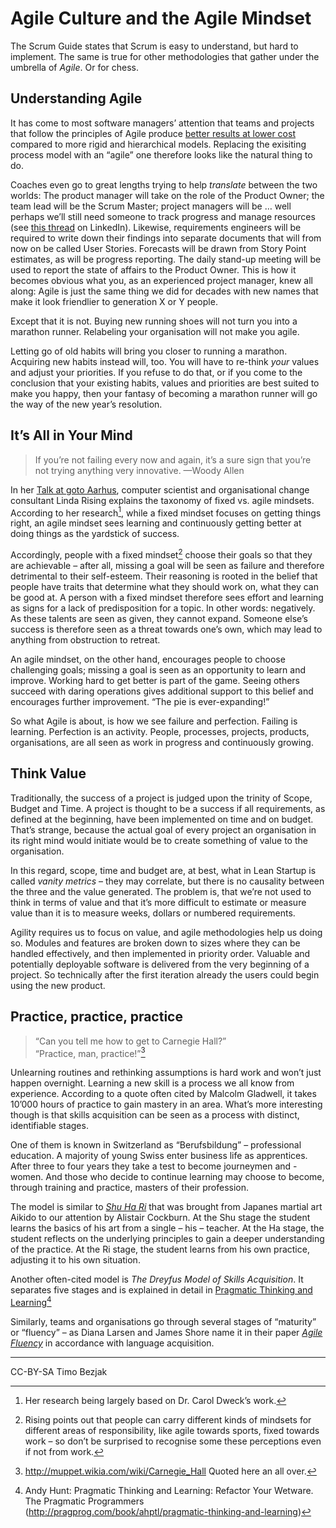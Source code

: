 # Agile Culture and the Agile Mindset
The Scrum Guide states that Scrum is easy to understand, but hard to implement. The same is true for other methodologies that gather under the umbrella of _Agile_. Or for chess.

## Understanding Agile
<!-- 1.2.1. Understanding the Agile mindset
Many people come to Agile looking for "the Agile process". However, while some processes and methodologies may be more supportive or common in Agile organizations than others, the mindset must come first.
The purpose of this LO is to help learners understand that Agile is a mindset. -->

It has come to most software managers’ attention that teams and projects that follow the principles of Agile produce [better results at lower cost][Standish]  compared to more rigid and hierarchical models. Replacing the exisiting process model with an “agile” one therefore looks like the natural thing to do.

Coaches even go to great lengths trying to help _translate_ between the two worlds: The product manager will take on the role of the Product Owner; the team lead will be the Scrum Master; project managers will be … well perhaps we’ll still need someone to track progress and manage resources (see [this thread][Scrum-PM] on LinkedIn). Likewise, requirements engineers will be required to write down their findings into separate documents that will from now on be called User Stories. Forecasts will be drawn from Story Point estimates, as will be progress reporting. The daily stand-up meeting will be used to report the state of affairs to the Product Owner. This is how it becomes obvious what you, as an experienced project manager, knew all along: Agile is just the same thing we did for decades with new names that make it look friendlier to generation X or Y people.

Except that it is not. Buying new running shoes will not turn you into a marathon runner. Relabeling your organisation will not make you agile.

Letting go of old habits will bring you closer to running a marathon. Acquiring new habits instead will, too. You will have to re-think _your_ values and adjust your priorities. If you refuse to do that, or if you come to the conclusion that your existing habits, values and priorities are best suited to make you happy, then your fantasy of becoming a marathon runner will go the way of the new year’s resolution.

## It’s All in Your Mind
<!-- 1.2.2. Establishing the Agile mindset
Experiencing the Agile mindset is the best way to establish it in a learner
The purpose of this LO is to have the learner experience situations in which the Agile mindset is likely to be different, so the learner can internalize the difference experientially, not just in concept.
To be acceptable, this LO should include exercises that allow the learner to experience the Agile mindset. -->
<!-- Penny Game: http://tastycupcakes.org/2013/05/the-penny-game/ -->

> If you’re not failing every now and again,
> it’s a sure sign that you’re not trying anything very innovative.
> —Woody Allen

In her [Talk at goto Aarhus][Rising-Aarhus], computer scientist and organisational change consultant Linda Rising explains the taxonomy of fixed vs. agile mindsets. According to her research[^3], while a fixed mindset focuses on getting things right, an agile mindset sees learning and continuously getting better at doing things as the yardstick of success.

Accordingly, people with a fixed mindset[^2] choose their goals so that they are achievable – after all, missing a goal will be seen as failure and therefore detrimental to their self-esteem. Their reasoning is rooted in the belief that people have traits that determine what they should work on, what they can be good at. A person with a fixed mindset therefore sees effort and learning as signs for a lack of predisposition for a topic. In other words: negatively. As these talents are seen as given, they cannot expand. Someone else’s success is therefore seen as a threat towards one’s own, which may lead to anything from obstruction to retreat.

An agile mindset, on the other hand, encourages people to choose challenging goals; missing a goal is seen as an opportunity to learn and improve. Working hard to get better is part of the game. Seeing others succeed with daring operations gives additional support to this belief and encourages further improvement. “The pie is ever-expanding!”

So what Agile is about, is how we see failure and perfection. Failing is learning. Perfection is an activity. People, processes, projects, products, organisations, are all seen as work in progress and continuously growing.

## Think Value
Traditionally, the success of a project is judged upon the trinity of Scope, Budget and Time. A project is thought to be a success if all requirements, as defined at the beginning, have been implemented on time and on budget. That’s strange, because the actual goal of every project an organisation in its right mind would initiate would be to create something of value to the organisation.

In this regard, scope, time and budget are, at best, what in Lean Startup is called _vanity metrics_ – they may correlate, but there is no causality between the three and the value generated. The problem is, that we’re not used to think in terms of value and that it’s more difficult to estimate or measure value than it is to measure weeks, dollars or numbered requirements.

Agility requires us to focus on value, and agile methodologies help us doing so. Modules and features are broken down to sizes where they can be handled effectively, and then implemented in priority order. Valuable and potentially deployable software is delivered from the very beginning of a project. So technically after the first iteration already the users could begin using the new product.

## Practice, practice, practice
<!-- 1.2.3. Agile in context
The level of knowledge and experience held by individuals, teams and organizations can affect behaviors, processes, and adoption.
The purpose of this LO is to introduce the learner to team or organizational development models, so that beginners can see where they are limited and experts can understand their colleagues' limits in applying these ideas.
To be acceptable, this LO should include discussion of shu-ha-ri, Dreyfus, or a similar novice-to-expert development model. -->
> “Can you tell me how to get to Carnegie Hall?”  
> “Practice, man, practice!”[^1]

Unlearning routines and rethinking assumptions is hard work and won’t just happen overnight. Learning a new skill is a process we all know from experience. According to a quote often cited by Malcolm Gladwell, it takes 10’000 hours of practice to gain mastery in an area. What’s more interesting though is that skills acquisition can be seen as a process with distinct, identifiable stages.

One of them is known in Switzerland as “Berufsbildung” – professional education. A majority of young Swiss enter business life as apprentices. After three to four years they take a test to become journeymen and -women. And those who decide to continue learning may choose to become, through training and practice, masters of their profession.

The model is similar to _[Shu Ha Ri][Shu-Ha-Ri]_ that was brought from Japanes martial art Aikido to our attention by Alistair Cockburn. At the Shu stage the student learns the basics of his art from a single – his – teacher. At the Ha stage, the student reflects on the underlying principles to gain a deeper understanding of the practice. At the Ri stage, the student learns from his own practice, adjusting it to his own situation.

Another often-cited model is _The Dreyfus Model of Skills Acquisition_. It separates five stages and is explained in detail in [Pragmatic Thinking and Learning][PTaL][^4]

Similarly, teams and organisations go through several stages of “maturity” or “fluency” – as Diana Larsen and James Shore name it in their paper _[Agile Fluency][AF]_ in accordance with language acquisition.

--------

CC-BY-SA Timo Bezjak

<!-- Links -->
[Standish]: http://www.mountaingoatsoftware.com/blog/agile-succeeds-three-times-more-often-than-waterfall "Moutain Goat: Agile Succeeds Three Times More Often"
[Scrum-PM]: http://www.linkedin.com/groups/How-can-Project-Manager-add-3786271.S.76494447 "How can project managers add to Scrum?"
[Rising-Aarhus]: https://www.youtube.com/watch?v=C13JC_YP2Q8 "Linda Rising: The Agile Mindset – and beyond (YouTube)"
[Shu-Ha-Ri]: http://alistair.cockburn.us/Shu+Ha+Ri "Alistair Cockburn: Shu Ha Ri"
[PTaL]: http://media.pragprog.com/titles/ahptl/chap2.pdf "Excerpt, Chapter 2"
[AF]: http://martinfowler.com/articles/agileFluency.html "Agile Fluency"
<!-- Footnotes -->

[^1]: http://muppet.wikia.com/wiki/Carnegie_Hall Quoted here an all over.

[^2]: Rising points out that people can carry different kinds of mindsets for different areas of responsibility, like agile towards sports, fixed towards work – so don’t be surprised to recognise some these perceptions even if not from work.

[^3]: Her research being largely based on Dr. Carol Dweck’s work.

[^4]: Andy Hunt: Pragmatic Thinking and Learning: Refactor Your Wetware. The Pragmatic Programmers (http://pragprog.com/book/ahptl/pragmatic-thinking-and-learning)

<!--
How to be agile

   * Agile as values and culture
   * How knowledge level affects behaviors, processes, adoption 
   * 
      * Shu-ha-ri, Dreyfus model
   * Establish this mindset in the learner
-->


